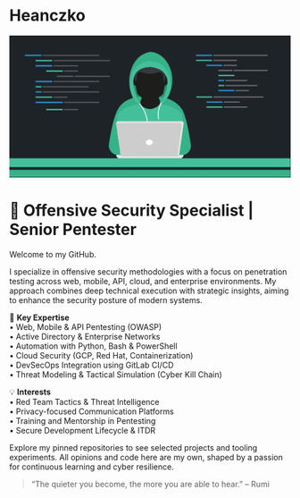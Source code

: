 # Heanczko

![Image text](https://raw.githubusercontent.com/heanczko311299/heanczko311299/main/img/fondo.png)

# 🔐 Offensive Security Specialist | Senior Pentester

Welcome to my GitHub.

I specialize in offensive security methodologies with a focus on penetration testing across web, mobile, API, cloud, and enterprise environments. My approach combines deep technical execution with strategic insights, aiming to enhance the security posture of modern systems.

🧰 **Key Expertise**  
• Web, Mobile & API Pentesting (OWASP)  
• Active Directory & Enterprise Networks  
• Automation with Python, Bash & PowerShell  
• Cloud Security (GCP, Red Hat, Containerization)  
• DevSecOps Integration using GitLab CI/CD  
• Threat Modeling & Tactical Simulation (Cyber Kill Chain)  

💡 **Interests**  
• Red Team Tactics & Threat Intelligence  
• Privacy-focused Communication Platforms  
• Training and Mentorship in Pentesting  
• Secure Development Lifecycle & ITDR  

Explore my pinned repositories to see selected projects and tooling experiments. All opinions and code here are my own, shaped by a passion for continuous learning and cyber resilience.

> “The quieter you become, the more you are able to hear.” – Rumi